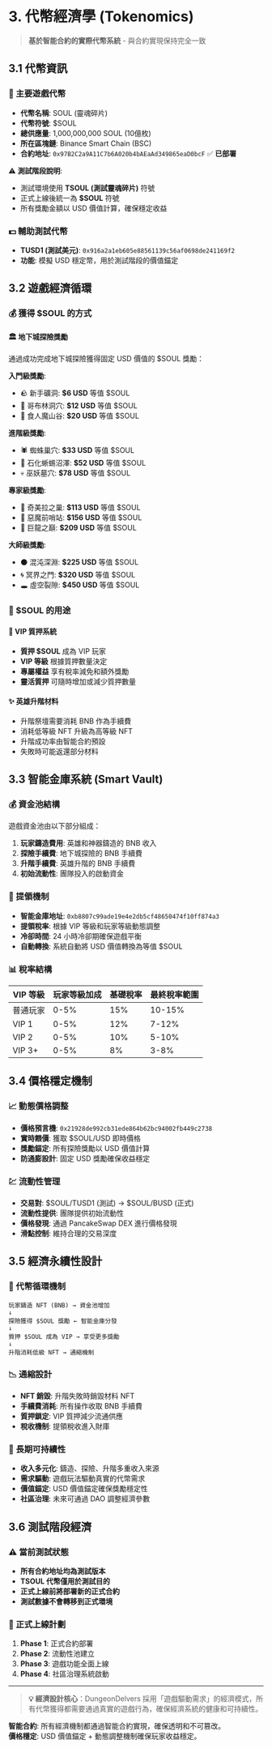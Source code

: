 # 3. 代幣經濟學 (Tokenomics)

> **基於智能合約的實際代幣系統** - 與合約實現保持完全一致

## 3.1 代幣資訊

### 💎 主要遊戲代幣
* **代幣名稱**: SOUL (靈魂碎片)
* **代幣符號**: $SOUL  
* **總供應量**: 1,000,000,000 SOUL (10億枚)
* **所在區塊鏈**: Binance Smart Chain (BSC)
* **合約地址**: `0x97B2C2a9A11C7b6A020b4bAEaAd349865eaD0bcF` ✅ **已部署**

⚠️ **測試階段說明**: 
- 測試環境使用 **TSOUL (測試靈魂碎片)** 符號
- 正式上線後統一為 **$SOUL** 符號
- 所有獎勵金額以 USD 價值計算，確保穩定收益

### 💵 輔助測試代幣
* **TUSD1 (測試美元)**: `0x916a2a1eb605e88561139c56af0698de241169f2`
* **功能**: 模擬 USD 穩定幣，用於測試階段的價值錨定

## 3.2 遊戲經濟循環

### 💰 獲得 $SOUL 的方式

#### 🏛️ 地下城探險獎勵
通過成功完成地下城探險獲得固定 USD 價值的 $SOUL 獎勵：

**入門級獎勵**:
- 🪨 新手礦洞: **$6 USD** 等值 $SOUL
- 👹 哥布林洞穴: **$12 USD** 等值 $SOUL
- 🗿 食人魔山谷: **$20 USD** 等值 $SOUL

**進階級獎勵**:
- 🕷️ 蜘蛛巢穴: **$33 USD** 等值 $SOUL
- 🦎 石化蜥蜴沼澤: **$52 USD** 等值 $SOUL
- 💀 巫妖墓穴: **$78 USD** 等值 $SOUL

**專家級獎勵**:
- 🐲 奇美拉之巢: **$113 USD** 等值 $SOUL
- 👹 惡魔前哨站: **$156 USD** 等值 $SOUL
- 🐉 巨龍之巔: **$209 USD** 等值 $SOUL

**大師級獎勵**:
- ⚫ 混沌深淵: **$225 USD** 等值 $SOUL
- 🌀 冥界之門: **$320 USD** 等值 $SOUL
- 🕳️ 虛空裂隙: **$450 USD** 等值 $SOUL

### 💎 $SOUL 的用途

#### 🌟 VIP 質押系統
- **質押 $SOUL** 成為 VIP 玩家
- **VIP 等級** 根據質押數量決定
- **專屬權益** 享有稅率減免和額外獎勵
- **靈活質押** 可隨時增加或減少質押數量

#### ✨ 英雄升階材料
- 升階祭壇需要消耗 BNB 作為手續費
- 消耗低等級 NFT 升級為高等級 NFT
- 升階成功率由智能合約預設
- 失敗時可能返還部分材料

## 3.3 智能金庫系統 (Smart Vault)

### 💰 資金池結構
遊戲資金池由以下部分組成：
1. **玩家鑄造費用**: 英雄和神器鑄造的 BNB 收入
2. **探險手續費**: 地下城探險的 BNB 手續費
3. **升階手續費**: 英雄升階的 BNB 手續費
4. **初始流動性**: 團隊投入的啟動資金

### 🏦 提領機制
- **智能金庫地址**: `0xb8807c99ade19e4e2db5cf48650474f10ff874a3`
- **提領稅率**: 根據 VIP 等級和玩家等級動態調整
- **冷卻時間**: 24 小時冷卻期確保遊戲平衡
- **自動轉換**: 系統自動將 USD 價值轉換為等值 $SOUL

### 📊 稅率結構
| VIP 等級 | 玩家等級加成 | 基礎稅率 | 最終稅率範圍 |
|----------|-------------|----------|-------------|
| 普通玩家 | 0-5% | 15% | 10-15% |
| VIP 1 | 0-5% | 12% | 7-12% |
| VIP 2 | 0-5% | 10% | 5-10% |
| VIP 3+ | 0-5% | 8% | 3-8% |

## 3.4 價格穩定機制

### 📈 動態價格調整
- **價格預言機**: `0x21928de992cb31ede864b62bc94002fb449c2738`
- **實時餵價**: 獲取 $SOUL/USD 即時價格
- **獎勵錨定**: 所有探險獎勵以 USD 價值計算
- **防通膨設計**: 固定 USD 獎勵確保收益穩定

### 💹 流動性管理
- **交易對**: $SOUL/TUSD1 (測試) → $SOUL/BUSD (正式)
- **流動性提供**: 團隊提供初始流動性
- **價格發現**: 通過 PancakeSwap DEX 進行價格發現
- **滑點控制**: 維持合理的交易深度

## 3.5 經濟永續性設計

### 🔄 代幣循環機制
```
玩家鑄造 NFT (BNB) → 資金池增加
↓
探險獲得 $SOUL 獎勵 ← 智能金庫分發
↓
質押 $SOUL 成為 VIP → 享受更多獎勵
↓
升階消耗低級 NFT → 通縮機制
```

### 📉 通縮設計
- **NFT 銷毀**: 升階失敗時銷毀材料 NFT
- **手續費消耗**: 所有操作收取 BNB 手續費
- **質押鎖定**: VIP 質押減少流通供應
- **稅收機制**: 提領稅收進入財庫

### 🎯 長期可持續性
- **收入多元化**: 鑄造、探險、升階多重收入來源  
- **需求驅動**: 遊戲玩法驅動真實的代幣需求
- **價值錨定**: USD 價值錨定確保獎勵穩定性
- **社區治理**: 未來可通過 DAO 調整經濟參數

## 3.6 測試階段經濟

### ⚠️ 當前測試狀態
- **所有合約地址均為測試版本**
- **TSOUL 代幣僅用於測試目的**
- **正式上線前將部署新的正式合約**
- **測試數據不會轉移到正式環境**

### 🚀 正式上線計劃
1. **Phase 1**: 正式合約部署
2. **Phase 2**: 流動性池建立  
3. **Phase 3**: 遊戲功能全面上線
4. **Phase 4**: 社區治理系統啟動

---

> **💡 經濟設計核心**：DungeonDelvers 採用「遊戲驅動需求」的經濟模式，所有代幣獲得都需要通過真實的遊戲行為，確保經濟系統的健康和可持續性。

**智能合約**: 所有經濟機制都通過智能合約實現，確保透明和不可篡改。  
**價格穩定**: USD 價值錨定 + 動態調整機制確保玩家收益穩定。